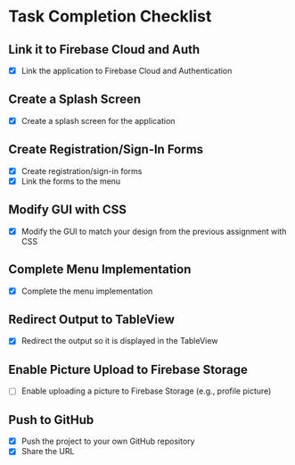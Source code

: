 # Task Completion Checklist

## Link it to Firebase Cloud and Auth

- [x] Link the application to Firebase Cloud and Authentication

## Create a Splash Screen

- [x] Create a splash screen for the application

## Create Registration/Sign-In Forms

- [x] Create registration/sign-in forms
- [x] Link the forms to the menu

## Modify GUI with CSS

- [x] Modify the GUI to match your design from the previous assignment with CSS

## Complete Menu Implementation

- [x] Complete the menu implementation

## Redirect Output to TableView

- [x] Redirect the output so it is displayed in the TableView

## Enable Picture Upload to Firebase Storage

- [ ] Enable uploading a picture to Firebase Storage (e.g., profile picture)

## Push to GitHub

- [x] Push the project to your own GitHub repository
- [x] Share the URL
